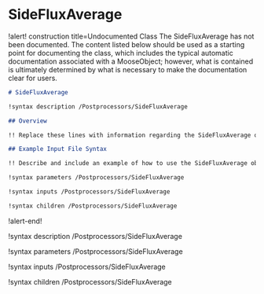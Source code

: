 # SideFluxAverage

!alert! construction title=Undocumented Class
The SideFluxAverage has not been documented. The content listed below should be used as a starting point for
documenting the class, which includes the typical automatic documentation associated with a
MooseObject; however, what is contained is ultimately determined by what is necessary to make the
documentation clear for users.

```markdown
# SideFluxAverage

!syntax description /Postprocessors/SideFluxAverage

## Overview

!! Replace these lines with information regarding the SideFluxAverage object.

## Example Input File Syntax

!! Describe and include an example of how to use the SideFluxAverage object.

!syntax parameters /Postprocessors/SideFluxAverage

!syntax inputs /Postprocessors/SideFluxAverage

!syntax children /Postprocessors/SideFluxAverage
```
!alert-end!

!syntax description /Postprocessors/SideFluxAverage

!syntax parameters /Postprocessors/SideFluxAverage

!syntax inputs /Postprocessors/SideFluxAverage

!syntax children /Postprocessors/SideFluxAverage
